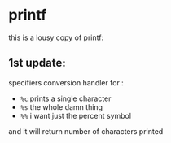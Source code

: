 # printf

this is a lousy copy of printf:
## 1st update:
specifiers conversion handler for :
 - `%c` prints a single character
 - `%s` the whole damn thing
 - `%%` i want just the percent symbol
 
 and it will return number of characters printed
